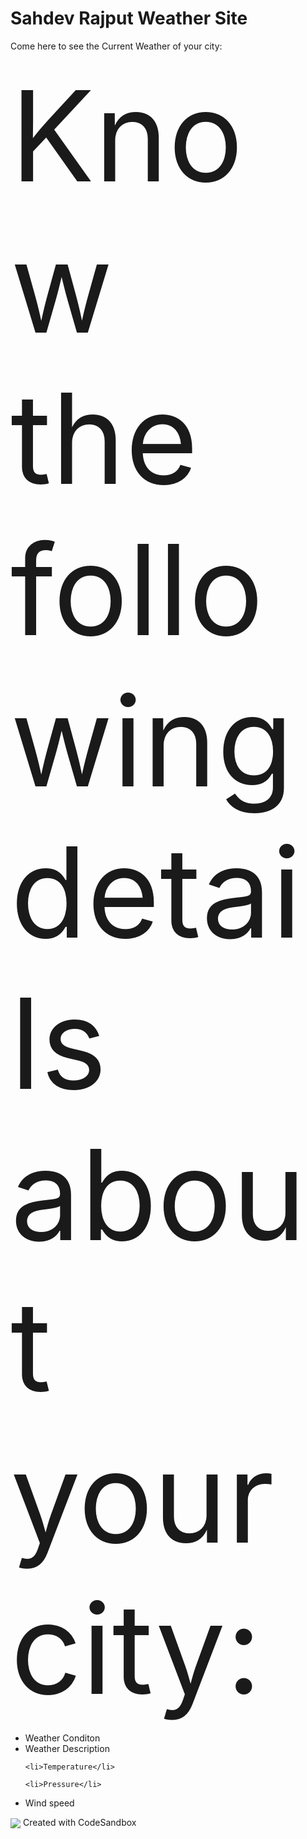 # Sahdev Rajput Weather Site
Come here to see the Current Weather of your city:

<div style="font-size:200px">Know the following details about your city: </div>
<ul>
  <li>Weather Conditon</li>
    <li>Weather Description</li>

    <li>Temperature</li>

    <li>Pressure</li>
  <li>Wind speed</li>
  </ul>
<img align="center" src="https://media3.giphy.com/media/3oEjHGZkrolm9UgvM4/200w.webp?cid=ecf05e478njc3qmry50y8jv69e0u05ec7zs1zhispwkw6yz7&ep=v1_gifs_search&rid=200w.webp&ct=g">
Created with CodeSandbox
